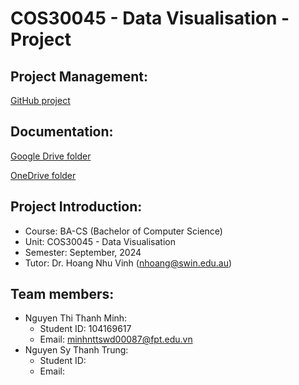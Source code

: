 # COS30045 - Data Visualisation - Project

## Project Management:
[GitHub project](https://github.com/users/minh-swinburne/projects/2)

## Documentation:
[Google Drive folder](https://drive.google.com/drive/folders/1BtAlzpdgdTFUlKs4jHWCNrlmMaNW7qKD?usp=drive_link)

[OneDrive folder](https://liveswinburneeduau-my.sharepoint.com/:f:/g/personal/104169617_student_swin_edu_au/EhdTF72MritOpc1eaCRdICwBvV59Q1TvS_VnhApXkVnzfw?e=dnd8ht)

## Project Introduction:
- Course: BA-CS (Bachelor of Computer Science)
- Unit: COS30045 - Data Visualisation
- Semester: September, 2024
- Tutor: Dr. Hoang Nhu Vinh ([nhoang@swin.edu.au](mailto:nhoang@swin.edu.au))

## Team members:
- Nguyen Thi Thanh Minh:
  - Student ID: 104169617
  - Email: [minhnttswd00087@fpt.edu.vn](mailto:minhnttswd00087@fpt.edu.vn)
- Nguyen Sy Thanh Trung:
  - Student ID: <to be added>
  - Email: <to be added>

